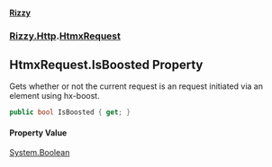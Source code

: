 #### [Rizzy](index 'index')
### [Rizzy.Http](Rizzy.Http 'Rizzy.Http').[HtmxRequest](Rizzy.Http.HtmxRequest 'Rizzy.Http.HtmxRequest')

## HtmxRequest.IsBoosted Property

Gets whether or not the current request is an request initiated via an element using hx-boost.

```csharp
public bool IsBoosted { get; }
```

#### Property Value
[System.Boolean](https://docs.microsoft.com/en-us/dotnet/api/System.Boolean 'System.Boolean')